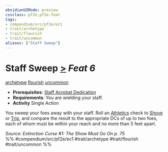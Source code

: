 ```yaml
---
obsidianUIMode: preview
cssclass: pf2e,pf2e-feat
tags:
- compendium/src/pf2e/ec1
- trait/archetype
- trait/flourish
- trait/uncommon
aliases: ["Staff Sweep"]
---
```

# Staff Sweep  [>](chapter-9-playing-the-game.md#Actions "Single Action") *Feat 6*  
[archetype](archetype.md "Archetype Feat Trait")  [flourish](flourish.md "Flourish Combat Trait")  [uncommon](uncommon.md "Uncommon Rarity Trait")  

- **Prerequisites**: [Staff Acrobat Dedication](staff-acrobat-dedication-ec1.md)
- **Requirements**: You are wielding your staff.
- **Activity** Single Action

You sweep your foes away with your staff. Roll an [Athletics](skills.md#Athletics) check to [Shove](Reference/Rules/Actions/shove.md) or [Trip](Reference/Rules/Actions/trip.md), and compare the result to the appropriate DCs of up to two foes, each of whom must be within your reach and no more than 5 feet apart.

*Source: Extinction Curse #1: The Show Must Go On p. 75*  
%% #compendium/src/pf2e/ec1 #trait/archetype #trait/flourish #trait/uncommon %%